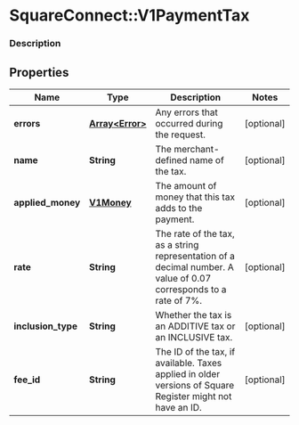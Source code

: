 # SquareConnect::V1PaymentTax

### Description

## Properties
Name | Type | Description | Notes
------------ | ------------- | ------------- | -------------
**errors** | [**Array&lt;Error&gt;**](Error.md) | Any errors that occurred during the request. | [optional] 
**name** | **String** | The merchant-defined name of the tax. | [optional] 
**applied_money** | [**V1Money**](V1Money.md) | The amount of money that this tax adds to the payment. | [optional] 
**rate** | **String** | The rate of the tax, as a string representation of a decimal number. A value of 0.07 corresponds to a rate of 7%. | [optional] 
**inclusion_type** | **String** | Whether the tax is an ADDITIVE tax or an INCLUSIVE tax. | [optional] 
**fee_id** | **String** | The ID of the tax, if available. Taxes applied in older versions of Square Register might not have an ID. | [optional] 


